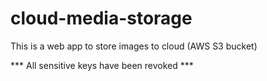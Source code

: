 # cloud-media-storage

This is a web app to store images to cloud (AWS S3 bucket)

*** All sensitive keys have been revoked ***
